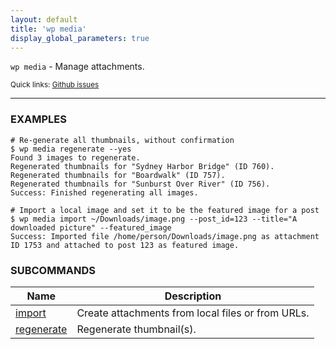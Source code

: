 ```yaml
---
layout: default
title: 'wp media'
display_global_parameters: true
---
```


`wp media` - Manage attachments.

<small>Quick links: <a href="https://github.com/wp-cli/wp-cli/issues?q=is%3Aopen+label%3Acommand%3Amedia+sort%3Aupdated-desc">Github issues</a></small>

<hr />

### EXAMPLES

    # Re-generate all thumbnails, without confirmation
    $ wp media regenerate --yes
    Found 3 images to regenerate.
    Regenerated thumbnails for "Sydney Harbor Bridge" (ID 760).
    Regenerated thumbnails for "Boardwalk" (ID 757).
    Regenerated thumbnails for "Sunburst Over River" (ID 756).
    Success: Finished regenerating all images.

    # Import a local image and set it to be the featured image for a post
    $ wp media import ~/Downloads/image.png --post_id=123 --title="A downloaded picture" --featured_image
    Success: Imported file /home/person/Downloads/image.png as attachment ID 1753 and attached to post 123 as featured image.



### SUBCOMMANDS

<table>
	<thead>
	<tr>
		<th>Name</th>
		<th>Description</th>
	</tr>
	</thead>
	<tbody>
		<tr>
			<td><a href="/commands/media/import/">import</a></td>
			<td>Create attachments from local files or from URLs.</td>
		</tr>
		<tr>
			<td><a href="/commands/media/regenerate/">regenerate</a></td>
			<td>Regenerate thumbnail(s).</td>
		</tr>
	</tbody>
</table>
